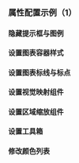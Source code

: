 ### 属性配置示例（1）

#### 隐藏提示框与图例

<vuep template="#hide-tooltip-and-legend"></vuep>

<script v-pre type="text/x-template" id="hide-tooltip-and-legend">
<template>
  <ve-line
    :data="chartData"
    :tooltip-visible="false"
    :legend-visible="false">
  </ve-line>
</template>

<script>
  module.exports = {
    created: function () {
      this.chartData = {
        columns: ['日期', '成本', '利润'],
        rows: [
          { '日期': '1月1日', '成本': 1523, '利润': 1231 },
          { '日期': '1月2日', '成本': 1223, '利润': 2523 },
          { '日期': '1月3日', '成本': 2123, '利润': 1000 },
          { '日期': '1月4日', '成本': 4123, '利润': 3223 },
          { '日期': '1月5日', '成本': 3123, '利润': 3023 },
          { '日期': '1月6日', '成本': 7123, '利润': 5523 }
        ]
      }
    }
  }
</script>
</script>

#### 设置图表容器样式

<vuep template="#set-grid"></vuep>

<script v-pre type="text/x-template" id="set-grid">
<template>
  <ve-line
    :data="chartData"
    :grid="grid">
  </ve-line>
</template>

<script>
  module.exports = {
    created: function () {
      this.chartData = {
        columns: ['日期', '成本', '利润'],
        rows: [
          { '日期': '1月1日', '成本': 1523, '利润': 1231 },
          { '日期': '1月2日', '成本': 1223, '利润': 2523 },
          { '日期': '1月3日', '成本': 2123, '利润': 1000 },
          { '日期': '1月4日', '成本': 4123, '利润': 3223 },
          { '日期': '1月5日', '成本': 3123, '利润': 3023 },
          { '日期': '1月6日', '成本': 7123, '利润': 5523 }
        ]
      }
      this.grid = {
        show: true,
        top: 50,
        left: 10,
        backgroundColor: '#ccc',
        borderColor: '#000'
      }
    }
  }
</script>
</script>

#### 设置图表标线与标点

<vuep template="#set-mark"></vuep>

<script v-pre type="text/x-template" id="set-mark">
<template>
  <ve-line
    :data="chartData"
    :mark-line="markLine"
    :mark-point="markPoint">
  </ve-line>
</template>

<script>
  // 使用前需先引入对应模块
  // import 'echarts/lib/component/markLine'
  // import 'echarts/lib/component/markPoint'
  module.exports = {
    created: function () {
      this.chartData = {
        columns: ['日期', '成本', '利润'],
        rows: [
          { '日期': '1月1日', '成本': 1523, '利润': 1231 },
          { '日期': '1月2日', '成本': 1223, '利润': 2523 },
          { '日期': '1月3日', '成本': 2123, '利润': 1000 },
          { '日期': '1月4日', '成本': 4123, '利润': 3223 },
          { '日期': '1月5日', '成本': 3123, '利润': 3023 },
          { '日期': '1月6日', '成本': 7123, '利润': 5523 }
        ]
      }
      this.markLine = {
        data: [
          {
            name: '平均线',
            type: 'average'
          }
        ]
      }
      this.markPoint = {
        data: [
          {
            name: '最大值',
            type: 'max'
          }
        ]
      }
    }
  }
</script>
</script>

#### 设置视觉映射组件

<vuep template="#set-visual-map"></vuep>

<script v-pre type="text/x-template" id="set-visual-map">
<template>
  <ve-line
    :data="chartData"
    :grid="grid"
    :visual-map="visualMap">
  </ve-line>
</template>

<script>
  // 使用前需先引入对应模块
  // import 'echarts/lib/component/visualMap'
  module.exports = {
    created: function () {
      this.chartData = {
        columns: ['日期', '成本', '利润'],
        rows: [
          { '日期': '1月1日', '成本': 15, '利润': 12 },
          { '日期': '1月2日', '成本': 12, '利润': 25 },
          { '日期': '1月3日', '成本': 21, '利润': 10 },
          { '日期': '1月4日', '成本': 41, '利润': 32 },
          { '日期': '1月5日', '成本': 31, '利润': 30 },
          { '日期': '1月6日', '成本': 71, '利润': 55 }
        ]
      }
      this.visualMap = [
        {
          type: 'piecewise',
          splitNumbwe: 5,
          min: 0,
          max: 60,
          right: 0,
          top: '50%'
        }
      ]
      this.grid = {
        right: 60
      }
    }
  }
</script>
</script>

#### 设置区域缩放组件

<vuep template="#set-data-zoom"></vuep>

<script v-pre type="text/x-template" id="set-data-zoom">
<template>
  <ve-line
    :data="chartData"
    :data-zoom="dataZoom">
  </ve-line>
</template>

<script>
  // 使用前需先引入对应模块
  // import 'echarts/lib/component/dataZoom'
  module.exports = {
    created: function () {
      this.chartData = {
        columns: ['日期', '成本', '利润'],
        rows: [
          { '日期': '1月1日', '成本': 15, '利润': 12 },
          { '日期': '1月2日', '成本': 12, '利润': 25 },
          { '日期': '1月3日', '成本': 21, '利润': 10 },
          { '日期': '1月4日', '成本': 41, '利润': 32 },
          { '日期': '1月5日', '成本': 31, '利润': 30 },
          { '日期': '1月6日', '成本': 71, '利润': 55 }
        ]
      }
      this.dataZoom = [
        {
          type: 'slider',
          start: 0,
          end: 20
        }
      ]
    }
  }
</script>
</script>

#### 设置工具箱

<vuep template="#set-toolbox"></vuep>

<script v-pre type="text/x-template" id="set-toolbox">
<template>
  <ve-line
    :data="chartData"
    :toolbox="toolbox">
  </ve-line>
</template>

<script>
  // 使用前需先引入对应模块
  // import 'echarts/lib/component/toolbox'
  module.exports = {
    created: function () {
      this.chartData = {
        columns: ['日期', '成本', '利润'],
        rows: [
          { '日期': '1月1日', '成本': 15, '利润': 12 },
          { '日期': '1月2日', '成本': 12, '利润': 25 },
          { '日期': '1月3日', '成本': 21, '利润': 10 },
          { '日期': '1月4日', '成本': 41, '利润': 32 },
          { '日期': '1月5日', '成本': 31, '利润': 30 },
          { '日期': '1月6日', '成本': 71, '利润': 55 }
        ]
      }
      this.toolbox = {
        feature: {
          magicType: {type: ['line', 'bar']},
          saveAsImage: {}
        }
      }
    }
  }
</script>
</script>

#### 修改颜色列表

<vuep template="#set-color"></vuep>

<script v-pre type="text/x-template" id="set-color">
<template>
  <ve-line
    :data="chartData"
    :colors="colors">
  </ve-line>
</template>

<script>
  module.exports = {
    created: function () {
      this.chartData = {
        columns: ['日期', '成本', '利润'],
        rows: [
          { '日期': '1月1日', '成本': 15, '利润': 12 },
          { '日期': '1月2日', '成本': 12, '利润': 25 },
          { '日期': '1月3日', '成本': 21, '利润': 10 },
          { '日期': '1月4日', '成本': 41, '利润': 32 },
          { '日期': '1月5日', '成本': 31, '利润': 30 },
          { '日期': '1月6日', '成本': 71, '利润': 55 }
        ]
      }
      this.colors = ['#c23531','#2f4554', '#61a0a8', '#d48265', '#91c7ae','#749f83',  '#ca8622', '#bda29a','#6e7074', '#546570', '#c4ccd3']
    }
  }
</script>
</script>

